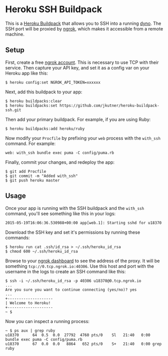 # Heroku SSH Buildpack

This is a [Heroku Buildpack](https://devcenter.heroku.com/articles/buildpacks)
that allows you to SSH into a running [dyno](https://devcenter.heroku.com/articles/dynos).
The SSH port will be proxied by [ngrok](https://ngrok.com/), which makes it accessible from a remote machine.

## Setup

First, create a free [ngrok account](https://dashboard.ngrok.com/user/signup). This is necessary to use TCP with their service. Then capture your API key, and set it as a config var on your Heroku app like this:

```
$ heroku config:set NGROK_API_TOKEN=xxxxxx
```

Next, add this buildpack to your app:

```
$ heroku buildpacks:clear
$ heroku buildpacks:set https://github.com/jkutner/heroku-buildpack-ssh.git
```

Then add your primary buildpack. For example, if you are using Ruby:

```
$ heroku buildpacks:add heroku/ruby
```

Now modify your `Procfile` by prefixing your `web` process with the `with_ssh` command. For example:

```
web: with_ssh bundle exec puma -C config/puma.rb
```

Finally, commit your changes, and redeploy the app:

```
$ git add Procfile
$ git commit -m "Added with_ssh"
$ git push heroku master
```

## Usage

Once your app is running with the SSH buildpack and the `with_ssh` command, you'll see something like
this in your logs:

```
2015-05-19T16:06:36.530988+00:00 app[web.1]: Starting sshd for u18370
```

Download the SSH key and set it's permissions by running these commands:

```
$ heroku run cat .ssh/id_rsa > ~/.ssh/heroku_id_rsa
$ chmod 600 ~/.ssh/heroku_id_rsa
```

Browse to your [ngrok dashboard](https://dashboard.ngrok.com/) to see the address of the proxy.
It will be something `tcp://0.tcp.ngrok.io:40306`. Use this host and port with the
username in the logs to create an SSH command like this:

```sh-session
$ ssh -i ~/.ssh/heroku_id_rsa -p 40306 u18370@0.tcp.ngrok.io
...
Are you sure you want to continue connecting (yes/no)? yes
...
+--------------------
| Welcome to Heroku!
+--------------------
~ $
```

Now you can inspect a running process:

```
~ $ ps aux | grep ruby
u18370      64  0.5  0.0  27792  4760 pts/0    Sl   21:40   0:00 bundle exec puma -C config/puma.rb
u18370      67  0.0  0.0   8864   652 pts/0    S+   21:40   0:00 grep ruby
```
